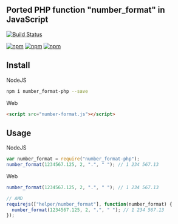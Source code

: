 ## Ported PHP function "number_format" in JavaScript 
[![Build Status](https://travis-ci.org/tasofen/number_format-node.svg?branch=master)](https://travis-ci.org/tasofen/number_format-node)

[![npm](https://img.shields.io/npm/dt/number_format-php.svg)](https://www.npmjs.com/package/number_format-php)
[![npm](https://img.shields.io/npm/dy/number_format-php)](https://www.npmjs.com/package/number_format-php)
[![npm](https://img.shields.io/npm/dm/number_format-php)](https://www.npmjs.com/package/number_format-php)

## Install
NodeJS
```bash
npm i number_format-php --save
```
Web
```html
<script src="number-format.js"></script>
```

## Usage

NodeJS
```js
var number_format = require("number_format-php");
number_format(1234567.125, 2, ".", " "); // 1 234 567.13
```
Web
```js
number_format(1234567.125, 2, ".", " "); // 1 234 567.13

// AMD
requirejs(["helper/number_format"], function(number_format) {
  number_format(1234567.125, 2, ".", " "); // 1 234 567.13
});
```
